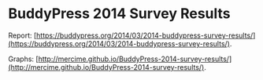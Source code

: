 BuddyPress 2014 Survey Results
==============================

Report: [https://buddypress.org/2014/03/2014-buddypress-survey-results/](https://buddypress.org/2014/03/2014-buddypress-survey-results/).

Graphs: [http://mercime.github.io/BuddyPress-2014-survey-results/](http://mercime.github.io/BuddyPress-2014-survey-results/).
